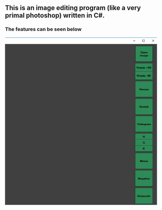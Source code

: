 ## This is an image editing program (like a very primal photoshop) written in C#. 
### The features can be seen below
![image](https://github.com/ouerten/imageEditor/blob/master/ImageEditor/WindowsFormsApp3/Screenshot_1.jpg?raw=true)

